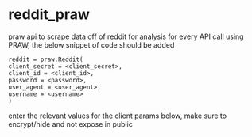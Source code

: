 # reddit_praw
praw api to scrape data off of reddit for analysis
for every API call using PRAW, the below snippet of code should be added

    reddit = praw.Reddit(
    client_secret = <client_secret>,
    client_id = <client_id>,
    password = <password>,
    user_agent = <user_agent>,
    username = <username>
    )
enter the relevant values for the client params below, make sure to encrypt/hide and not expose in public
